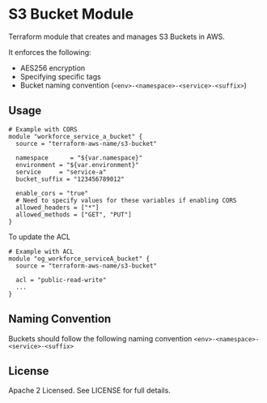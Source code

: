 # S3 Bucket Module
Terraform module that creates and manages S3 Buckets in AWS.

It enforces the following:
- AES256 encryption
- Specifying specific tags
- Bucket naming convention (`<env>-<namespace>-<service>-<suffix>`)

## Usage

```
# Example with CORS
module "workforce_service_a_bucket" {
  source = "terraform-aws-name/s3-bucket"

  namespace      = "${var.namespace}"
  environment = "${var.environment}"
  service     = "service-a"
  bucket_suffix = "123456789012"

  enable_cors = "true"
  # Need to specify values for these variables if enabling CORS
  allowed_headers = ["*"]
  allowed_methods = ["GET", "PUT"]
}
```
To update the ACL
```
# Example with ACL
module "og_workforce_serviceA_bucket" {
  source = "terraform-aws-name/s3-bucket"

  acl = "public-read-write"
  ...
}
```

## Naming Convention
Buckets should follow the following naming convention
`<env>-<namespace>-<service>-<suffix>`

## License

Apache 2 Licensed. See LICENSE for full details.
